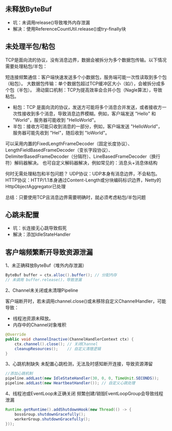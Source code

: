 
## 未释放ByteBuf
- 坑：未调用release()导致堆外内存泄漏
- 解决：使用ReferenceCountUtil.release()或try-finally块

## 未处理半包/粘包
TCP是面向流的协议，没有消息边界，数据会被拆分为多个数据包传输。以下情况需要处理粘包/半包：

短连接频繁通信：客户端快速发送多个小数据包，服务端可能一次性读取到多个包（粘包）。
大数据包传输：单个数据包超过TCP缓冲区大小（如/），会被拆分成多个包（半包）。
滑动窗口机制：TCP为提高效率会合并小包（Nagle算法），导致粘包。

- 粘包：TCP 是面向流的协议，发送方可能将多个消息合并发送，或者接收方一次性接收到多个消息，导致消息边界模糊。例如，客户端发送 "Hello" 和 "World"，服务器可能收到 "HelloWorld"。
- 半包：接收方可能只收到消息的一部分，例如，客户端发送 "HelloWorld"，服务器可能先收到 "Hel"，随后收到 "loWorld"。

可以采用内置的FixedLengthFrameDecoder（固定长度协议）、LengthFieldBasedFrameDecoder（变长字段协议）、DelimiterBasedFrameDecoder（分隔符）、LineBasedFrameDecoder（换行符）解码器解决。
也可自定义解码器解决，例如常见的：消息头+消息体结构

何时无需处理粘包和半包问题？
UDP协议：UDP本身有消息边界，不会粘包。
HTTP协议：HTTP/1.1本身通过Content-Length或分块编码标识边界，Netty的HttpObjectAggregator已处理

总结：只要使用TCP且消息边界需要明确时，就必须考虑粘包/半包问题
## 心跳未配置
- 坑：长连接无心跳导致假死
- 解决：添加IdleStateHandler
 
## 客户端频繁断开导致资源泄漏

1、未正确释放ByteBuf（堆外内存泄漏）
```java
ByteBuf buffer = ctx.alloc().buffer(); // 分配内存
// 未调用 buffer.release()，导致泄漏
```
2、Channel未关闭或未清理Pipeline

客户端断开时，若未调用channel.close()或未移除自定义ChannelHandler，可能导致：
- 线程池资源未释放。
- 内存中的Channel对象堆积
```java
@Override
public void channelInactive(ChannelHandlerContext ctx) {
    ctx.channel().close(); // 关闭Channel
    cleanupResources();    // 自定义清理逻辑
}
```
3、心跳机制缺失
未配置心跳检测，无法及时感知断开连接，导致资源滞留
```java
//添加心跳机制
pipeline.addLast(new IdleStateHandler(30, 0, 0, TimeUnit.SECONDS));
pipeline.addLast(new HeartbeatHandler()); // 自定义心跳处理
```
4、线程池或EventLoop未正确关闭
频繁创建/销毁EventLoopGroup会导致线程泄漏
```java
Runtime.getRuntime().addShutdownHook(new Thread(() -> {
    bossGroup.shutdownGracefully();
    workerGroup.shutdownGracefully();
}));
```
